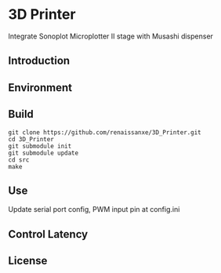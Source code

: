# 3D Printer
Integrate Sonoplot Microplotter II stage with Musashi dispenser

Introduction
------------

Environment
-----------

Build
-----
``` 
git clone https://github.com/renaissanxe/3D_Printer.git
cd 3D_Printer
git submodule init
git submodule update
cd src
make
```

Use
---
Update serial port config, PWM input pin at config.ini


Control Latency
---------------

License
-------





